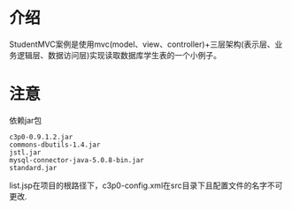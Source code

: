 # 介绍
StudentMVC案例是使用mvc(model、view、controller)+三层架构(表示层、业务逻辑层、数据访问层)实现读取数据库学生表的一个小例子。

# 注意
依赖jar包
```
c3p0-0.9.1.2.jar
commons-dbutils-1.4.jar
jstl.jar
mysql-connector-java-5.0.8-bin.jar
standard.jar
```
list.jsp在项目的根路径下，c3p0-config.xml在src目录下且配置文件的名字不可更改.
